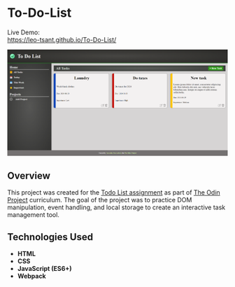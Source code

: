 # To-Do-List

Live Demo:  
https://leo-tsant.github.io/To-Do-List/

![Project Screenshot](./src/images/todolist.png)

## Overview

This project was created for the [Todo List assignment](https://www.theodinproject.com/lessons/node-path-javascript-todo-list) as part of [The Odin Project](https://www.theodinproject.com/) curriculum. The goal of the project was to practice DOM manipulation, event handling, and local storage to create an interactive task management tool.

## Technologies Used

-   **HTML**
-   **CSS**
-   **JavaScript (ES6+)**
-   **Webpack**
